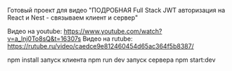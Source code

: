 Готовый проект для видео "ПОДРОБНАЯ Full Stack JWT авторизация на React и Nest - связываем клиент и сервер"

Видео на youtube: https://www.youtube.com/watch?v=a_lnj0To8sQ&t=16307s
Видео на rutube: https://rutube.ru/video/caedce9e812460454d65ac364f5b8387/

npm install
запуск клиента npm run dev
запуск сервера npm start:dev
